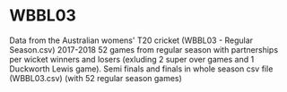 # WBBL03

Data from the Australian womens' T20 cricket (WBBL03 - Regular Season.csv) 2017-2018
52 games from regular season with partnerships per wicket winners and losers (exluding 2 super over games and 1 Duckworth Lewis game).
Semi finals and finals in whole season csv file (WBBL03.csv) (with 52 regular season games)

